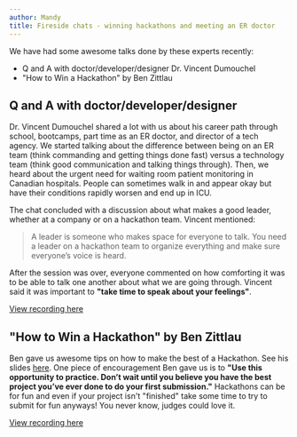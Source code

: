 ```yaml
---
author: Mandy
title: Fireside chats - winning hackathons and meeting an ER doctor
---
```


We have had some awesome talks done by these experts recently:
* Q and A with doctor/developer/designer Dr. Vincent Dumouchel
* "How to Win a Hackathon" by Ben Zittlau

## Q and A with doctor/developer/designer

Dr. Vincent Dumouchel shared a lot with us about his career path through school, bootcamps, part time as an ER doctor, and director of a tech agency. We started talking about the difference between being on an ER team (think commanding and getting things done fast) versus a technology team (think good communication and talking things through). Then, we heard about the urgent need for waiting room patient monitoring in Canadian hospitals. People can sometimes walk in and appear okay but have their conditions rapidly worsen and end up in ICU. 

The chat concluded with a discussion about what makes a good leader, whether at a company or on a hackathon team. Vincent mentioned: 

>A leader is someone who makes space for everyone to talk. You need a leader on a hackathon team to organize everything and make sure everyone’s voice is heard. 

After the session was over, everyone commented on how comforting it was to be able to talk one another about what we are going through. Vincent said it was important to **"take time to speak about your feelings"**.

[View recording here](https://drive.google.com/file/d/1d9DqFb6jf-LSQS3wMJIVzVOHmDICsI9d/view?usp=sharing)

## "How to Win a Hackathon" by Ben Zittlau
Ben gave us awesome tips on how to make the best of a Hackathon. See his slides [here](https://tinyurl.com/how-to-win-a-hackathon). One piece of encouragement Ben gave us is to **"Use this opportunity to practice.  Don’t wait until you believe you have the best project you’ve ever done to do your first submission."** Hackathons can be for fun and even if your project isn't "finished" take some time to try to submit for fun anyways! You never know, judges could love it.

[View recording here](https://drive.google.com/file/d/10dwmVjikk5xBmI_E7R_GR5DwQLcpYgST/view?usp=sharing)
